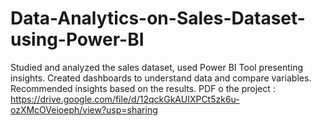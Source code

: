 # Data-Analytics-on-Sales-Dataset-using-Power-BI
Studied and analyzed the sales dataset, used Power BI Tool presenting insights. Created dashboards to understand data and compare variables. Recommended insights based on the results.
PDF o the project : https://drive.google.com/file/d/12qckGkAUIXPCt5zk6u-ozXMcOVeioeph/view?usp=sharing
